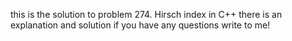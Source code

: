 this is the solution to problem 274. Hirsch index in C++ there is an explanation and solution if you have any questions write to me!
